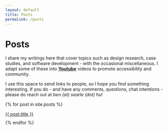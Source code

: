 ```yaml
---
layout: default
title: Posts
permalink: /posts
---
```


# Posts

I share my writings here that cover topics such as design research, case studies, and software development - with the occasional miscellaneous. I adapt some of these into [**Youtube**](https://www.youtube.com/@Benjibo) videos to promote accessibility and community. 

I use this space to send links to people, so I hope you find something interesting. If you do - and have any comments, questions, chat intentions - please do reach out at *ben (at) searle (dot) hu*! 

{% for post in site.posts %}
  <div style="padding-bottom:10px">
    <a href="{{ post.url | relative_url }}">{{ post.title }}</a>
  </div>
{% endfor %}



<!-- <span>{{ post.date | date: "%Y.%m.%d" }}</span>  -->